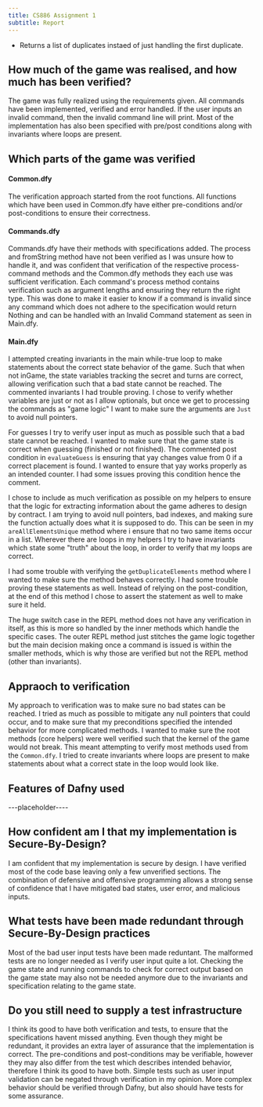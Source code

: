 ```yaml
---
title: CS886 Assignment 1
subtitle: Report
---
```


- Returns a list of duplicates instaed of just handling the first duplicate.

## How much of the game was realised, and how much has been verified?
The game was fully realized using the requirements given. All commands have been implemented, verified and error handled. If the user inputs an invalid command, then the invalid command line will print. Most of the implementation has also been specified with pre/post conditions along with invariants where loops are present.

## Which parts of the game was verified
#### Common.dfy
The verification approach started from the root functions. All functions which have been used in Common.dfy have either pre-conditions and/or post-conditions to ensure their correctness.

#### Commands.dfy
Commands.dfy have their methods with specifications added. The process and fromString method have not been verified as I was unsure how to handle it, and was confident that verification of the respective process-command methods and the Common.dfy methods they each use was sufficient verification. Each command's process method contains verification such as argument lengths and ensuring they return the right type. This was done to make it easier to know if a command is invalid since any command which does not adhere to the specification would return Nothing and can be handled with an Invalid Command statement as seen in Main.dfy.

#### Main.dfy
I attempted creating invariants in the main while-true loop to make statements about the correct state behavior of the game. Such that when not inGame, the state variables tracking the secret and turns are correct, allowing verification such that a bad state cannot be reached. The commented invariants I had trouble proving. I chose to verify whether variables are just or not as I allow optionals, but once we get to processing the commands as "game logic" I want to make sure the arguments are ```Just``` to avoid null pointers.

For guesses I try to verify user input as much as possible such that a bad state cannot be reached. I wanted to make sure that the game state is correct when guessing (finished or not finished). The commented post condition in ```evaluateGuess``` is ensuring that yay changes value from 0 if a correct placement is found. I wanted to ensure that yay works properly as an intended counter. I had some issues proving this condition hence the comment.

I chose to include as much verification as possible on my helpers to ensure that the logic for extracting information about the game adheres to design by contract. I am trying to avoid null pointers, bad indexes, and making sure the function actually does what it is supposed to do. This can be seen in my ```areAllElementsUnique``` method where i ensure that no two same items occur in a list. Wherever there are loops in my helpers I try to have invariants which state some "truth" about the loop, in order to verify that my loops are correct.

I had some trouble with verifying the ```getDuplicateElements``` method where I wanted to make sure the method behaves correctly. I had some trouble proving these statements as well. Instead of relying on the post-condition, at the end of this method I chose to assert the statement as well to make sure it held.

The huge switch case in the REPL method does not have any verification in itself, as this is more so handled by the inner methods which handle the specific cases. The outer REPL method just stitches the game logic together but the main decision making once a command is issued is within the smaller methods, which is why those are verified but not the REPL method (other than invariants).

## Appraoch to verification
My approach to verification was to make sure no bad states can be reached. I tried as much as possible to mitigate any null pointers that could occur, and to make sure that my preconditions specified the intended behavior for more complicated methods. I wanted to make sure the root methods (core helpers) were well verified such that the kernel of the game would not break. This meant attempting to verify most methods used from the ```Common.dfy```. I tried to create invariants where loops are present to make statements about what a correct state in the loop would look like.

## Features of Dafny used
---placeholder----

## How confident am I that my implementation is Secure-By-Design?
I am confident that my implementation is secure by design. I have verified most of the code base leaving only a few unverified sections. The combination of defensive and offensive programming allows a strong sense of confidence that I have mitigated bad states, user error, and malicious inputs.

## What tests have been made redundant through Secure-By-Design practices
Most of the bad user input tests have been made reduntant. The malformed tests are no longer needed as I verify user input quite a lot. Checking the game state and running commands to check for correct output based on the game state may also not be needed anymore due to the invariants and specification relating to the game state.

## Do you still need to supply a test infrastructure
I think its good to have both verification and tests, to ensure that the specifications havent missed anything. Even though they might be redundant, it provides an extra layer of assurance that the implementation is correct. The pre-conditions and post-conditions may be verifiable, however they may also differ from the test which describes intended behavior, therefore I think its good to have both. Simple tests such as user input validation can be negated through verification in my opinion. More complex behavior should be verified through Dafny, but also should have tests for some assurance.

<!-- EOF -->
